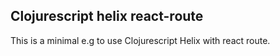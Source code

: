 ## Clojurescript helix react-route


This is a minimal e.g to use Clojurescript Helix with react route. 

